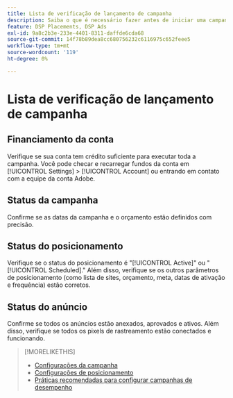 ```yaml
---
title: Lista de verificação de lançamento de campanha
description: Saiba o que é necessário fazer antes de iniciar uma campanha.
feature: DSP Placements, DSP Ads
exl-id: 9a8c2b3e-233e-4401-8311-daffde6cda68
source-git-commit: 14f78b89dea8cc680756232c6116975c652feee5
workflow-type: tm+mt
source-wordcount: '119'
ht-degree: 0%

---
```


# Lista de verificação de lançamento de campanha

## Financiamento da conta

Verifique se sua conta tem crédito suficiente para executar toda a campanha. Você pode checar e recarregar fundos da conta em [!UICONTROL Settings] > [!UICONTROL Account] ou entrando em contato com a equipe da conta Adobe.

## Status da campanha

Confirme se as datas da campanha e o orçamento estão definidos com precisão.

## Status do posicionamento

Verifique se o status do posicionamento é &quot;[!UICONTROL Active]&quot; ou &quot;[!UICONTROL Scheduled].&quot; Além disso, verifique se os outros parâmetros de posicionamento (como lista de sites, orçamento, meta, datas de ativação e frequência) estão corretos.

## Status do anúncio

Confirme se todos os anúncios estão anexados, aprovados e ativos. Além disso, verifique se todos os pixels de rastreamento estão conectados e funcionando.

>[!MORELIKETHIS]
>
>* [Configurações da campanha](/help/dsp/campaign-management/campaigns/campaign-settings.md)
>* [Configurações de posicionamento](/help/dsp/campaign-management/placements/placement-settings.md)
>* [Práticas recomendadas para configurar campanhas de desempenho](/help/dsp/optimization/campaign-best-practices-performance.md)


